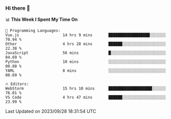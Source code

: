 ### Hi there 👋

<!--
**asdf12303116/asdf12303116** is a ✨ _special_ ✨ repository because its `README.md` (this file) appears on your GitHub profile.

Here are some ideas to get you started:

- 🔭 I’m currently working on ...
- 🌱 I’m currently learning ...
- 👯 I’m looking to collaborate on ...
- 🤔 I’m looking for help with ...
- 💬 Ask me about ...
- 📫 How to reach me: ...
- 😄 Pronouns: ...
- ⚡ Fun fact: ...
-->

<!--START_SECTION:waka-->
📊 **This Week I Spent My Time On** 

```text
💬 Programming Languages: 
Vue.js                   14 hrs 9 mins       ██████████████████░░░░░░░   70.94 % 
Other                    4 hrs 28 mins       ██████░░░░░░░░░░░░░░░░░░░   22.38 % 
JavaScript               56 mins             █░░░░░░░░░░░░░░░░░░░░░░░░   04.69 % 
Python                   10 mins             ░░░░░░░░░░░░░░░░░░░░░░░░░   00.88 % 
YAML                     8 mins              ░░░░░░░░░░░░░░░░░░░░░░░░░   00.69 % 

🔥 Editors: 
WebStorm                 15 hrs 10 mins      ███████████████████░░░░░░   76.01 % 
VS Code                  4 hrs 47 mins       ██████░░░░░░░░░░░░░░░░░░░   23.99 % 
```


 Last Updated on 2023/09/28 18:31:54 UTC
<!--END_SECTION:waka-->
